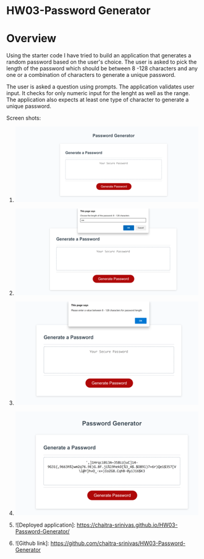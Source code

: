 # HW03-Password Generator
# Overview

Using the starter code I have tried to build an application that generates a random password based on the user's choice. The user is asked to pick the length of the password which should be between 8 -128 characters and any one or a combination of characters to generate a unique password. 

The user is asked a question using prompts. The application validates user input. It checks for only numeric input for the lenght as well as the range. The application also expects at least one type of character to generate a unique password.


Screen shots:
1. ![Main page.](./assets/Screenshots/MainPage.png)
2. ![validations.](./assets/Screenshots/validations.png)
3. ![validations.](./assets/Screenshots/validations1.png)
4. ![Password generated](./assets/Screenshots/generatedPassword.png)


1. ![Deployed application]: https://chaitra-srinivas.github.io/HW03-Password-Generator/
2. ![Github link]: https://github.com/chaitra-srinivas/HW03-Password-Generator
